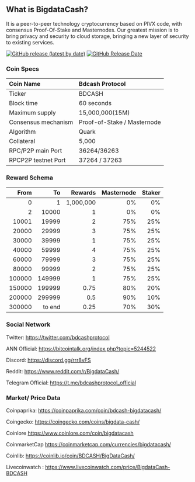 ## What is BigdataCash?
It is a peer-to-peer technology cryptocurrency based on PIVX code, with consensus Proof-Of-Stake and Masternodes. Our greatest mission is to bring privacy and security to cloud storage, bringing a new layer of security to existing services.

[![GitHub release (latest by date)](https://img.shields.io/github/v/release/BdcashProtocol/bdcash-protocol?color=%24000ace&cacheSeconds=3600)](https://github.com/BdcashProtocol/bdcash-protocol/releases)
[![GitHub Release Date](https://img.shields.io/github/release-date/BdcashProtocol/bdcash-protocol?color=%24000ace&cacheSeconds=3600)](https://github.com/BdcashProtocol/bdcash-protocol/releases)
### Coin Specs

Coin Name | Bdcash Protocol
:--- | :---
Ticker | BDCASH
Block time | 60 seconds
Maximum supply | 15,000,000(15M) 
Consensus mechanism | Proof-of-Stake / Masternode
Algorithm | Quark
Collateral | 5,000 
RPC/P2P main Port | 36264/36263
RPCP2P testnet Port | 37264 / 37263

### Reward Schema

From | To | Rewards | Masternode | Staker |
---: | ---: | ---: | ---: | ---: |
0         | 1         | 1,000,000   | 0%  | 0%  
2     | 10000    | 1      | 0% | 0% 
10001     | 19999    | 2     | 75% | 25% 
20000     | 29999    | 3     | 75% | 25% 
30000     | 39999    | 1     | 75% | 25% 
40000     | 59999    | 4     | 75% | 25% 
60000     | 79999    | 3     | 75% | 25% 
80000     | 99999    | 2     | 75% | 25%
100000    | 149999   | 1     | 75% | 25% 
150000    | 199999   | 0.75  | 80% | 20% 
200000    | 299999   | 0.5   | 90% | 10% 
300000    | to end   | 0.25  | 70% | 30% 

### Social Network
 
Twitter:  https://twitter.com/bdcashprotocol 

ANN Official:  https://bitcointalk.org/index.php?topic=5244522 

Discord:  https://discord.gg/rrr8vFS 

Reddit:  https://www.reddit.com/r/BigdataCash/ 

Telegram Official: https://t.me/bdcashprotocol_official

### Market/ Price  Data 
Coinpaprika:  https://coinpaprika.com/coin/bdcash-bigdatacash/

Coingecko: https://coingecko.com/coins/bigdata-cash/

Coinlore  https://www.coinlore.com/coin/bigdatacash

CoinmarketCap https://coinmarketcap.com/currencies/bigdatacash/

Coinlib: https://coinlib.io/coin/BDCASH/BigDataCash/

Livecoinwatch : https://www.livecoinwatch.com/price/BigdataCash-BDCASH
